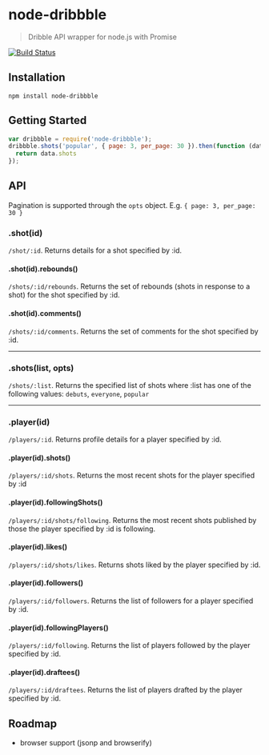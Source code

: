 # node-dribbble

> Dribble API wrapper for node.js with Promise

[![Build Status](https://secure.travis-ci.org/felixlaumon/node-dribbble.png)](http://travis-ci.org/felixlaumon/node-dribbble)

## Installation

````
npm install node-dribbble
````

## Getting Started

````javascript
var dribbble = require('node-dribbble');
dribbble.shots('popular', { page: 3, per_page: 30 }).then(function (data) {
  return data.shots
});
````

## API

Pagination is supported through the `opts` object. E.g. `{ page: 3, per_page: 30 }`

### .shot(id)

`/shot/:id`. Returns details for a shot specified by :id.

#### .shot(id).rebounds()

`/shots/:id/rebounds`. Returns the set of rebounds (shots in response to a shot) for the shot specified by :id.

#### .shot(id).comments()

`/shots/:id/comments`. Returns the set of comments for the shot specified by :id.

---

### .shots(list, opts)

`/shots/:list`. Returns the specified list of shots where :list has one of the following values: `debuts`, `everyone`, `popular`

---

### .player(id)

`/players/:id`. Returns profile details for a player specified by :id.

#### .player(id).shots()

`/players/:id/shots`. Returns the most recent shots for the player specified by :id

#### .player(id).followingShots()

`/players/:id/shots/following`. Returns the most recent shots published by those the player specified by :id is following.

#### .player(id).likes()

`/players/:id/shots/likes`. Returns shots liked by the player specified by :id.

#### .player(id).followers()

`/players/:id/followers`. Returns the list of followers for a player specified by :id.

#### .player(id).followingPlayers()

`/players/:id/following`. Returns the list of players followed by the player specified by :id.

#### .player(id).draftees()

`/players/:id/draftees`. Returns the list of players drafted by the player specified by :id.

## Roadmap

- browser support (jsonp and browserify)
